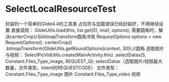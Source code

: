 # SelectLocalResourceTest
封装的一个简单的Glide4.4的工具类
占位符与加载错误已经封装好，不用继续设置
直接调用：
GlideUtils.load(this, list.get(0), ima1, options);
需要圆角时，解决centerCrop()与bitmapTransform圆角冲突
 RequestOptions options = new RequestOptions()
                .centerCrop()
                .bitmapTransform(GlideUtils.getRoundOptions(context, 30));//圆角
选取图片与视频：
SelectPicVidUtils.create(MainActivity.this)
                        .selectDatas(5, Constant.Files_Type_image, REQUEST_Q);
  selectDatas（选取图片/视频最大数量，文件类型，Intent的REQUESTCODE）
  文件类型：Constant.Files_Type_image 图片
           Constant.Files_Type_video 视频
